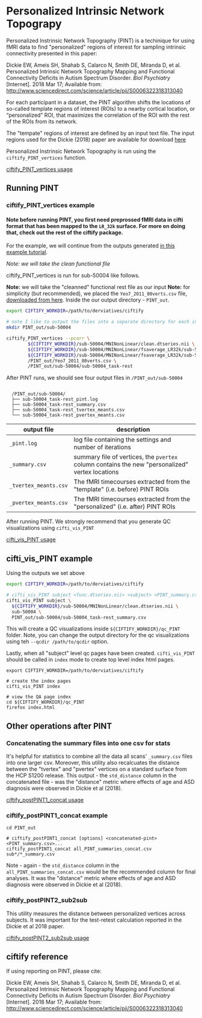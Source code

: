 # Personalized Intrinsic Network Topograpy

Personalized Instrinsic Network Topography (PINT) is a techinique for using fMRI data to find "personalized" regions of interest for sampling intrinsic connectivity presented in this paper:

Dickie EW, Ameis SH, Shahab S, Calarco N, Smith DE, Miranda D, et al. Personalized Intrinsic Network Topography Mapping and Functional Connectivity Deficits in Autism Spectrum Disorder. *Biol Psychiatry* [Internet]. 2018 Mar 17; Available from: http://www.sciencedirect.com/science/article/pii/S0006322318313040

For each participant in a dataset, the PINT algorithm shifts the locations of so-called template regions of interest (ROIs) to a nearby cortical location, or “personalized” ROI, that maximizes the correlation of the ROI with the rest of the ROIs from its network.

The "tempate" regions of interest are defined by an input text file.  The input regions
used for the Dickie (2018) paper are available for download [here](https://raw.githubusercontent.com/edickie/ciftify/master/ciftify/data/PINT/Yeo7_2011_80verts.csv)

Personalized Instrinsic Network Topography is run using the `ciftify_PINT_vertices` function.

[ciftify_PINT_vertices usage](usage/ciftify_PINT_vertices.md ':include')

## Running PINT

### ciftify_PINT_vertices example

#### Note before running PINT, you first need preprossed fMRI data in cifti format that has been mapped to the `LR_32k` surface. For more on doing that, check out the rest of the ciftify package.

For the example, we will continue from the outputs generated [in this example tutorial](tutorials/example-usage.md).

*Note: we will take the clean functional file*

ciftify_PINT_vertices is run for sub-50004 like follows.

**Note:** we will take the "cleanned" functional rest file as our input
**Note:** for simplicity (but recommended), we placed the `Yeo7_2011_80verts.csv` file, [downloaded from here](https://raw.githubusercontent.com/edickie/ciftify/master/ciftify/data/PINT/Yeo7_2011_80verts.csv). Inside the our output directory  - `PINT_out`.  

```sh
export CIFTIFY_WORKDIR=/path/to/derviatives/ciftify

# note I like to output the files into a separate directory for each input
mkdir PINT_out/sub-50004

ciftify_PINT_vertices --pcorr \
        ${CIFTIFY_WORKDIR}/sub-50004/MNINonLinear/clean.dtseries.nii \
        ${CIFTIFY_WORKDIR}/sub-50004/MNINonLinear/fsaverage_LR32k/sub-50004.L.midthickness.32k_fs_LR.surf.gii \
        ${CIFTIFY_WORKDIR}/sub-50004/MNINonLinear/fsaverage_LR32k/sub-50004.R.midthickness.32k_fs_LR.surf.gii \
        /PINT_out/Yeo7_2011_80verts.csv \
        /PINT_out/sub-50004/sub-50004_task-rest

```

After PINT runs, we should see four output files in `/PINT_out/sub-50004`

```

  /PINT_out/sub-50004/
  ├── sub-50004_task-rest_pint.log
  ├── sub-50004_task-rest_summary.csv
  ├── sub-50004_task-rest_tvertex_meants.csv
  └── sub-50004_task-rest_pvertex_meants.csv

```


|  output file          |  description 	|
|---	                  |---	|
| `_pint.log`  	        |  log file containing the settings and number of iterations 	|
| `_summary.csv`        |  summary file of vertices, the `pvertex` column contains the new "personalized" vertex locations 	|
| `_tvertex_meants.csv` |  The fMRI timecourses extracted from the "template" (i.e. before) PINT ROIs 	|
| `_pvertex_meants.csv` |  The fMRI timecourses extracted from the "personalized" (i.e. after) PINT ROIs 	|

After running PINT. We strongly recommend that you generate QC visualizations using `cifti_vis_PINT`

[cifti_vis_PINT usage](usage/cifti_vis_PINT.md)

## cifti_vis_PINT example

Using the outputs we set above

```sh
export CIFTIFY_WORKDIR=/path/to/derviatives/ciftify

# cifti_vis_PINT subject <func.dtseries.nii> <subject> <PINT_summary.csv>
cifti_vis_PINT subject \
  ${CIFTIFY_WORKDIR}/sub-50004/MNINonLinear/clean.dtseries.nii \
  sub-50004 \
  PINT_out/sub-50004/sub-50004_task-rest_summary.csv
```

This will create a QC visualizations inside `${CIFTIFY_WORKDIR}/qc_PINT` folder. Note, you can change the output directory for the qc visualizations using teh `--qcdir /path/to/qcdir` option.

Lastly, when all "subject" level qc pages have been created. `cifti_vis_PINT` should be called in `index` mode to create top level index html pages.

```
export CIFTIFY_WORKDIR=/path/to/derviatives/ciftify

# create the index pages
cifti_vis_PINT index

# view the QA page index
cd ${CIFTIFY_WORKDIR}/qc_PINT
firefox index.html
```


## Other operations after PINT

### Concatenating the summary files into one csv for stats

It's helpful for statistics to combine all the data all scans' `_summary.csv` files into one larger csv.
Moreover, this utility also recalcuates the distance between the "tvertex" and "pvertex" vertices on a standard surface from the HCP S1200 release. This output - the `std_distance` column in the concatenated file - was the "distance" metric where effects of age and ASD diagnosis were observed in Dickie et al (2018).

[ciftify_postPINT1_concat usage](usage/ciftify_postPINT1_concat.md)

### ciftify_postPINT1_concat example

```
cd PINT_out

# ciftify_postPINT1_concat [options] <concatenated-pint> <PINT_summary.csv>...
ciftify_postPINT1_concat all_PINT_summaries_concat.csv sub*/*_summary.csv

```

Note - again - the `std_distance` column in the `all_PINT_summaries_concat.csv` would be the recommended column for final analyses. It was the "distance" metric where effects of age and ASD diagnosis were observed in Dickie et al (2018).

### ciftify_postPINT2_sub2sub

This utility measures the distance between personalized vertices across subjects. It was important for the test-retest calculation reported in the Dickie et al 2018 paper.  

[ciftify_postPINT2_sub2sub usage](usage/ciftify_postPINT2_sub2sub.md)

## ciftify reference

If using reporting on PINT, please cite:

Dickie EW, Ameis SH, Shahab S, Calarco N, Smith DE, Miranda D, et al. Personalized Intrinsic Network Topography Mapping and Functional Connectivity Deficits in Autism Spectrum Disorder. *Biol Psychiatry* [Internet]. 2018 Mar 17; Available from: http://www.sciencedirect.com/science/article/pii/S0006322318313040

